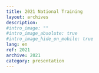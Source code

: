 ```yaml
---
title: 2021 National Training
layout: archives
description:
#intro_image: ""
#intro_image_absolute: true
#intro_image_hide_on_mobile: true
lang: en
ref: 2021
archive: 2021
category: presentation
---
```


